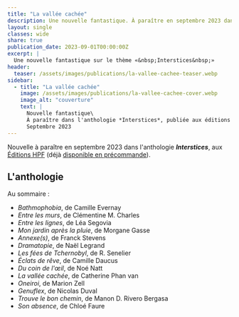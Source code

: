 ```yaml
---
title: "La vallée cachée"
description: Une nouvelle fantastique. À paraître en septembre 2023 dans l'anthologie Interstices, aux Éditions HPF.
layout: single
classes: wide
share: true
publication_date: 2023-09-01T00:00:00Z
excerpt: |
  Une nouvelle fantastique sur le thème «&nbsp;Interstices&nbsp;»
header:
  teaser: /assets/images/publications/la-vallee-cachee-teaser.webp
sidebar:
  - title: "La vallée cachée"
    image: /assets/images/publications/la-vallee-cachee-cover.webp
    image_alt: "couverture"
    text: |
      Nouvelle fantastique\
      À paraître dans l'anthologie *Interstices*, publiée aux éditions HPF\
      Septembre 2023
---
```


Nouvelle à paraître en septembre 2023 dans l'anthologie ***Interstices***, aux <a href="https://herosdepapierfroisse.fr/editionshpf/nos-livres/interstices/" target="_blank">Éditions HPF</a> (déjà <a href="https://fr.ulule.com/interstices-editions-hpf/" target="_blank">disponible en précommande</a>).


## L'anthologie

Au sommaire&nbsp;:

- *Bathmophobia*, de Camille Evernay
- *Entre les murs*, de Clémentine M. Charles
- *Entre les lignes*, de Léa Segovia
- *Mon jardin après la pluie*, de Morgane Gasse
- *Annexe(s)*, de Franck Stevens
- *Dramatopie*, de Naël Legrand
- *Les fées de Tchernobyl*, de R. Senelier
- *Éclats de rêve*, de Camille Daucus
- *Du coin de l'&oelig;il*, de Noé Natt
- *La vallée cachée*, de Catherine Phan van
- *Oneiroi*, de Marion Zell
- *Genuflex*, de Nicolas Duval
- *Trouve le bon chemin*, de Manon D. Rivero Bergasa
- *Son absence*, de Chloé Faure
